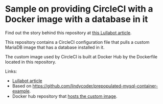 # Sample on providing CircleCI with a Docker image with a database in it

Find out the story behind this repository at [this Lullabot article](https://www.lullabot.com/articles/rocket-ship-fast-jobs-circleci-preinstalling-database).

This repository contains a CircleCI configuration file that pulls
a custom MariaDB image that has a database installed in it.

The custom image used by CircleCI is built at Docker Hub by the
Dockerfile located in this repository.

Links:

* [Lullabot article](https://www.lullabot.com/articles/rocket-ship-fast-jobs-circleci-preinstalling-database)
* Based on https://github.com/lindycoder/prepopulated-mysql-container-example.
* Docker hub repository that [hosts the custom image](https://cloud.docker.com/u/juampynr/repository/docker/juampynr/circleci-db).
